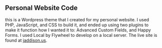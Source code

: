 ## Personal Website Code

this is a Wordpress theme that I created for my personal website. I used PHP, JavaScript, and CSS to build it, and ended up using two plugins to make it function how I wanted it to: Advanced Custom Fields, and Happy Forms. I used Local by Flywheel to develop on a local server. The live site is found at [jaddison.us](http://jaddison.us).